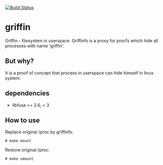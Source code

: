 [![Build Status](https://travis-ci.org/bobrofon/griffin.svg?branch=master)](https://travis-ci.org/bobrofon/griffin)
# griffin
Griffin - filesystem in userspace. Griffinfs is a proxy for procfs which hide all processes with name 'griffin'.

## But why?
It is a proof of concept that process in userspace can hide himself in linux system.

## dependencies
* libfuse >= 2.6, < 3

## How to use
Replace original /proc by griffinfs:
```
# make mount
```
Restore original /proc:
```
# make umount
```
